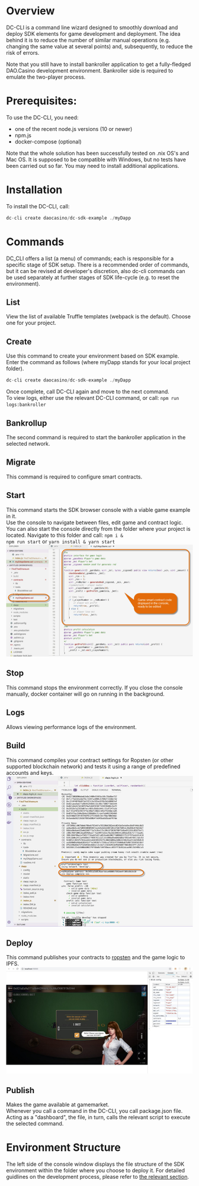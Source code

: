 # Overview
DC-CLI is a command line wizard designed to smoothly download and deploy SDK elements for game development and deployment. The idea behind it is to reduce the number of similar manual operations (e.g. changing the same value at several points) and, subsequently, to reduce the risk of errors.

Note that you still have to install bankroller application to get a fully-fledged DAO.Casino development environment. Bankroller side is required to emulate the two-player process.

# Prerequisites:
To use the DC-CLI, you need:
- one of the recent node.js versions (10 or newer)
- npm.js
- docker-compose (optional)

Note that the whole solution has been successfully tested on .nix OS's and Mac OS. It is supposed to be compatible with Windows, but no tests have been carried out so far. You may need to install additional applications.

# Installation
To install the DC-CLI, call:

```javascript
dc-cli create daocasino/dc-sdk-example ./myDapp

```
# Commands
DC_CLI offers a list (a menu) of commands; each is responsible for a specific stage of SDK setup. There is a recommended order of commands, but it can be revised at developer's discretion, also dc-cli commands can be used separately at further stages of SDK life-cycle (e.g. to reset the environment).
## List
View the list of available Truffle templates (webpack is the default). Choose one for your project.
## Create
Use this command to create your environment based on SDK example. Enter the command as follows (where myDapp stands for your local project folder).
```javascript
dc-cli create daocasino/dc-sdk-example ./myDapp

```
Once complete, call DC-CLI again and move to the next command.   
To view logs, either use the relevant DC-CLI command, or call:
`npm run logs:bankroller`
## Bankrollup
The second command is required to start the bankroller application in the selected network.
## Migrate
This command is required to configure smart contracts.
## Start
This command starts the SDK browser console with a viable game example in it.  
Use the console to navigate between files, edit game and contract logic. 
You can also start the console directly from the folder where your project is located. Navigate to this folder and call:
<code>npm i & npm run start</code>
or
<code>yarn install & yarn start</code>
![](../Images/dc_cli_edit_contr.jpg)
## Stop
This command stops the environment correctly. If you close the console manually, docker container will go on running in the background.
## Logs
Allows viewing performance logs of the environment.
## Build
This command compiles your contract settings for Ropsten (or other supported blockchain network) and tests it using a range of predefined accounts and keys.  
![](../Images/dc_cli_build.jpg)
## Deploy
This command publishes your contracts to [ropsten](https://ropsten.etherscan.io) and the game logic to IPFS.  
![](../Images/dc-cli-deploy.jpg)
## Publish
Makes the game available at gamemarket.  
Whenever you call a command in the DC-CLI, you call package.json file. Acting as a "dashboard", the file, in turn, calls the relevant script to execute the selected command. 

# Environment Structure
The left side of the console window displays the file structure of the SDK environment within the folder where you choose to deploy it. 
For detailed guidlines on the development process, please refer to [the relevant section](../2.%20Developer%20Sandbox/2.3.%20Game%20Dev%20Process.md).
